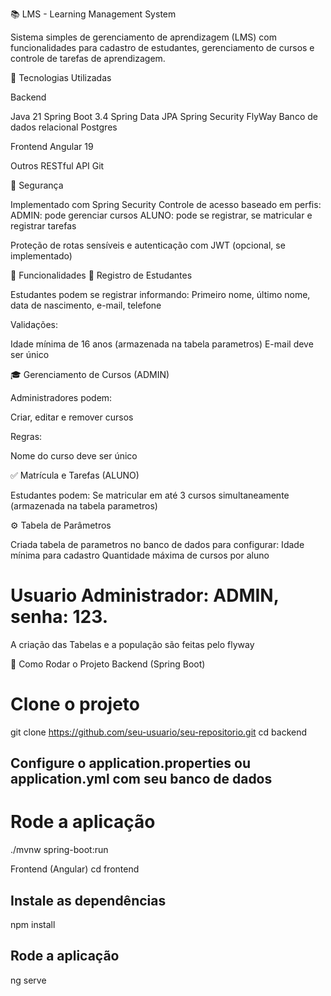 📚 LMS - Learning Management System

Sistema simples de gerenciamento de aprendizagem (LMS) com funcionalidades para cadastro de estudantes, gerenciamento de cursos e controle de tarefas de aprendizagem.

🚀 Tecnologias Utilizadas

Backend

Java 21
Spring Boot 3.4
Spring Data JPA
Spring Security
FlyWay
Banco de dados relacional Postgres

Frontend
Angular 19

Outros
RESTful API
Git

🔐 Segurança

Implementado com Spring Security
Controle de acesso baseado em perfis:
ADMIN: pode gerenciar cursos
ALUNO: pode se registrar, se matricular e registrar tarefas

Proteção de rotas sensíveis e autenticação com JWT (opcional, se implementado)

🧠 Funcionalidades
👤 Registro de Estudantes

Estudantes podem se registrar informando:
Primeiro nome, último nome, data de nascimento, e-mail, telefone

Validações:

Idade mínima de 16 anos (armazenada na tabela parametros)
E-mail deve ser único

🎓 Gerenciamento de Cursos (ADMIN)

Administradores podem:

Criar, editar e remover cursos

Regras:

Nome do curso deve ser único

✅ Matrícula e Tarefas (ALUNO)

Estudantes podem:
Se matricular em até 3 cursos simultaneamente (armazenada na tabela parametros)

⚙️ Tabela de Parâmetros

Criada tabela de parametros no banco de dados para configurar:
Idade mínima para cadastro
Quantidade máxima de cursos por aluno

# Usuario Administrador: ADMIN, senha: 123.

A criação das Tabelas e a população são feitas pelo flyway

📁 Como Rodar o Projeto
Backend (Spring Boot)
# Clone o projeto
git clone https://github.com/seu-usuario/seu-repositorio.git
cd backend

## Configure o application.properties ou application.yml com seu banco de dados

# Rode a aplicação
./mvnw spring-boot:run

Frontend (Angular)
cd frontend

## Instale as dependências
npm install

## Rode a aplicação
ng serve
